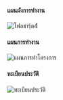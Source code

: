 #### แผนผังการทำงาน
![โฟลชารฺ์ต4](https://user-images.githubusercontent.com/115066186/197399170-282e71a5-fbe7-4b9b-afaa-ed4006b80c1a.png)
#### แผนการทำงาน
![แผนการทำโครงการ](https://user-images.githubusercontent.com/115066186/197399190-fb7111ae-9f59-4e5b-8919-5f313b3206bc.jpg)
#### ทะเบียนประวัติ
![ทะเบียนประวัติ](https://user-images.githubusercontent.com/115066186/197399455-34a51f31-b9a8-4795-8528-50fba64e7c62.jpg)

